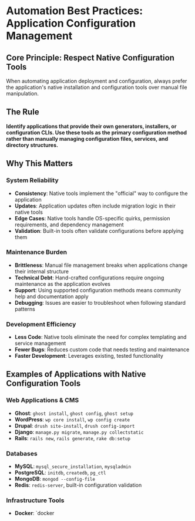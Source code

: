 # Automation Best Practices: Application Configuration Management

## Core Principle: Respect Native Configuration Tools

When automating application deployment and configuration, always prefer the application's native installation and configuration tools over manual file manipulation.

## The Rule

**Identify applications that provide their own generators, installers, or configuration CLIs. Use these tools as the primary configuration method rather than manually managing configuration files, services, and directory structures.**

## Why This Matters

### System Reliability

- **Consistency**: Native tools implement the "official" way to configure the application
- **Updates**: Application updates often include migration logic in their native tools
- **Edge Cases**: Native tools handle OS-specific quirks, permission requirements, and dependency management
- **Validation**: Built-in tools often validate configurations before applying them

### Maintenance Burden

- **Brittleness**: Manual file management breaks when applications change their internal structure
- **Technical Debt**: Hand-crafted configurations require ongoing maintenance as the application evolves
- **Support**: Using supported configuration methods means community help and documentation apply
- **Debugging**: Issues are easier to troubleshoot when following standard patterns

### Development Efficiency

- **Less Code**: Native tools eliminate the need for complex templating and service management
- **Fewer Bugs**: Reduces custom code that needs testing and maintenance
- **Faster Development**: Leverages existing, tested functionality

## Examples of Applications with Native Configuration Tools

### Web Applications & CMS

- **Ghost**: `ghost install`, `ghost config`, `ghost setup`
- **WordPress**: `wp core install`, `wp config create`
- **Drupal**: `drush site-install`, `drush config-import`
- **Django**: `manage.py migrate`, `manage.py collectstatic`
- **Rails**: `rails new`, `rails generate`, `rake db:setup`

### Databases

- **MySQL**: `mysql_secure_installation`, `mysqladmin`
- **PostgreSQL**: `initdb`, `createdb`, `pg_ctl`
- **MongoDB**: `mongod --config-file`
- **Redis**: `redis-server`, built-in configuration validation

### Infrastructure Tools

- **Docker**: `docker
